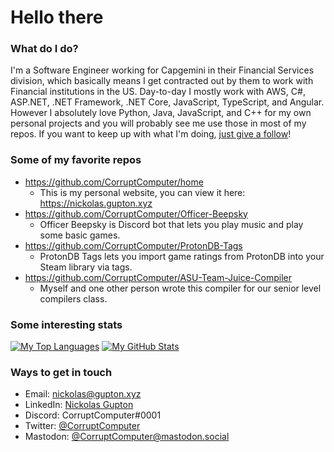 # Hello there

### What do I do?

I'm a Software Engineer working for Capgemini in their Financial Services division, which basically means I get contracted out by them to work with Financial institutions in the US. 
Day-to-day I mostly work with AWS, C#, ASP.NET, .NET Framework, .NET Core, JavaScript, TypeScript, and Angular. 
However I absolutely love Python, Java, JavaScript, and C++ for my own personal projects and you will probably see me use those in most of my repos. 
If you want to keep up with what I'm doing, [just give a follow](https://github.com/users/follow?target=CorruptComputer)!

### Some of my favorite repos
- https://github.com/CorruptComputer/home
  - This is my personal website, you can view it here: https://nickolas.gupton.xyz
- https://github.com/CorruptComputer/Officer-Beepsky
  - Officer Beepsky is Discord bot that lets you play music and play some basic games.
- https://github.com/CorruptComputer/ProtonDB-Tags
  - ProtonDB Tags lets you import game ratings from ProtonDB into your Steam library via tags.
- https://github.com/CorruptComputer/ASU-Team-Juice-Compiler
  - Myself and one other person wrote this compiler for our senior level compilers class. 

### Some interesting stats

[![My Top Languages](https://github-readme-stats.vercel.app/api/top-langs/?username=CorruptComputer&count_private=true&show_icons=true&theme=dark)](https://github.com/CorruptComputer) [![My GitHub Stats](https://github-readme-stats.vercel.app/api?username=CorruptComputer&count_private=true&show_icons=true&theme=dark)](https://github.com/CorruptComputer) 

### Ways to get in touch
- Email: nickolas@gupton.xyz
- LinkedIn: [Nickolas Gupton](https://www.linkedin.com/in/nickolasgupton/)
- Discord: CorruptComputer#0001
- Twitter: [@CorruptComputer](https://twitter.com/CorruptComputer)
- Mastodon: <a rel="me" href="https://mastodon.social/@CorruptComputer">@CorruptComputer@mastodon.social</a>
